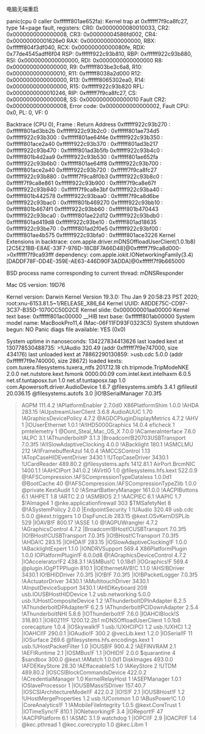 电脑无端重启

panic(cpu 0 caller 0xffffff801ae652fa): Kernel trap at 0xffffff7f9ca8fc27, type 14=page fault, registers:
CR0: 0x0000000080010033, CR2: 0x0000000000000008, CR3: 0x00000004586fd002, CR4: 0x00000000001626e0
RAX: 0x0000000000000000, RBX: 0xffffff804f3df040, RCX: 0x00000000000080fe, RDX: 0x77de4545adff6f04
RSP: 0xffffff922c93b810, RBP: 0xffffff922c93b880, RSI: 0x0000000000000000, RDI: 0x0000000000000000
R8:  0x0000000000000000, R9:  0xffffff803be3c6a8, R10: 0x0000000000000010, R11: 0xffffff8038a2d000
R12: 0x0000000000000000, R13: 0xffffff8065302ea0, R14: 0x0000000000000000, R15: 0xffffff922c93b820
RFL: 0x0000000000010246, RIP: 0xffffff7f9ca8fc27, CS:  0x0000000000000008, SS:  0x0000000000000010
Fault CR2: 0x0000000000000008, Error code: 0x0000000000000002, Fault CPU: 0x0, PL: 0, VF: 0

Backtrace (CPU 0), Frame : Return Address
0xffffff922c93b270 : 0xffffff801ad3bb2b 
0xffffff922c93b2c0 : 0xffffff801ae734d5 
0xffffff922c93b300 : 0xffffff801ae64f4e 
0xffffff922c93b350 : 0xffffff801ace2a40 
0xffffff922c93b370 : 0xffffff801ad3b217 
0xffffff922c93b470 : 0xffffff801ad3b5fb 
0xffffff922c93b4c0 : 0xffffff801b4d2aa9 
0xffffff922c93b530 : 0xffffff801ae652fa 
0xffffff922c93b6b0 : 0xffffff801ae64ff8 
0xffffff922c93b700 : 0xffffff801ace2a40 
0xffffff922c93b720 : 0xffffff7f9ca8fc27 
0xffffff922c93b880 : 0xffffff7f9ca8f0b3 
0xffffff922c93b8c0 : 0xffffff7f9ca8e861 
0xffffff922c93b900 : 0xffffff7f9ca8e67f 
0xffffff922c93b940 : 0xffffff7f9ca8e3bf 
0xffffff922c93ba40 : 0xffffff801b442578 
0xffffff922c93baa0 : 0xffffff7f9ca8d6be 
0xffffff922c93bac0 : 0xffffff801b469270 
0xffffff922c93bb10 : 0xffffff801b4674f1 
0xffffff922c93bb60 : 0xffffff801b470443 
0xffffff922c93bca0 : 0xffffff801ae22d12 
0xffffff922c93bdb0 : 0xffffff801ad419d8 
0xffffff922c93be10 : 0xffffff801ad18635 
0xffffff922c93be70 : 0xffffff801ad2f0e5 
0xffffff922c93bf00 : 0xffffff801ae4b575 
0xffffff922c93bfa0 : 0xffffff801ace3226 
      Kernel Extensions in backtrace:
         com.apple.driver.mDNSOffloadUserClient(1.0.1b8)[2C5E21BB-E8AE-33F7-976D-18CBF7A66D48]@0xffffff7f9ca8d000->0xffffff7f9ca93fff
            dependency: com.apple.iokit.IONetworkingFamily(3.4)[DADDF78F-DD4E-359E-AE63-446D90F3ADDA]@0xffffff7f9b665000

BSD process name corresponding to current thread: mDNSResponder

Mac OS version:
19D76

Kernel version:
Darwin Kernel Version 19.3.0: Thu Jan  9 20:58:23 PST 2020; root:xnu-6153.81.5~1/RELEASE_X86_64
Kernel UUID: A8DDE75C-CD97-3C37-B35D-1070CC50D2CE
Kernel slide:     0x000000001aa00000
Kernel text base: 0xffffff801ac00000
__HIB  text base: 0xffffff801ab00000
System model name: MacBookPro11,4 (Mac-06F11FD93F0323C5)
System shutdown begun: NO
Panic diags file available: YES (0x0)

System uptime in nanoseconds: 134227834413626
last loaded kext at 130778530488735: >!UAudio	320.49 (addr 0xffffff7f9e747000, size 434176)
last unloaded kext at 78862290130859: >usb.cdc	5.0.0 (addr 0xffffff7f9e740000, size 28672)
loaded kexts:
com.tuxera.filesystems.tuxera_ntfs	2017.12.18
ch.tripmode.TripModeNKE	2.0.0
net.nutstore.kext.fsmonk	0000.00.09
com.intel.kext.intelhaxm	6.0.5
net.sf.tuntaposx.tun	1.0
net.sf.tuntaposx.tap	1.0
com.Apowersoft.driver.AudioDevice	1.6.7
@filesystems.smbfs	3.4.1
@fileutil	20.036.15
@filesystems.autofs	3.0
|IO!BSerialManager	7.0.3f5
>AGPM	111.4.2
>!APlatformEnabler	2.7.0d0
>X86PlatformShim	1.0.0
>!AHDA	283.15
>!AUpstreamUserClient	3.6.8
>AudioAUUC	1.70
>!AGraphicsDevicePolicy	4.7.2
>@AGDCPluginDisplayMetrics	4.7.2
>!AHV	1
>|IOUserEthernet	1.0.1
>!A!IHD5000Graphics	14.0.4
>eficheck	1
>pmtelemetry	1
>@Dont_Steal_Mac_OS_X	7.0.0
>!ACameraInterface	7.6.0
>!ALPC	3.1
>!AThunderboltIP	3.1.3
>|Broadcom!B20703USBTransport	7.0.3f5
>!A!ISlowAdaptiveClocking	4.0.0
>!ABacklight	180.1
>!ASMCLMU	212
>!A!IFramebufferAzul	14.0.4
>!AMCCSControl	1.13
>!ATopCaseHIDEventDriver	3430.1
>!UTopCaseDriver	3430.1
>!UCardReader	489.80.2
>@filesystems.apfs	1412.81.1
>AirPort.BrcmNIC	1400.1.1
>!AAHCIPort	341.0.2
>!AVirtIO	1.0
>@filesystems.hfs.kext	522.0.9
>@!AFSCompression.!AFSCompressionTypeDataless	1.0.0d1
>@BootCache	40
>@!AFSCompression.!AFSCompressionTypeZlib	1.0.0
>@private.KextAudit	1.0
>!ASmartBatteryManager	161.0.0
>!AACPIButtons	6.1
>!AHPET	1.8
>!ARTC	2.0
>!ASMBIOS	2.1
>!AACPIEC	6.1
>!AAPIC	1.7
>$!AImage4	1
>@nke.applicationfirewall	303
>$TMSafetyNet	8
>@!ASystemPolicy	2.0.0
>|EndpointSecurity	1
>!UAudio	320.49
>usb.cdc	5.0.0
>@kext.triggers	1.0
>DspFuncLib	283.15
>@kext.OSvKernDSPLib	529
>|IOAVB!F	800.17
>!ASSE	1.0
>@!AGPUWrangler	4.7.2
>!AGraphicsControl	4.7.2
>|Broadcom!BHost!CUSBTransport	7.0.3f5
>|IO!BHost!CUSBTransport	7.0.3f5
>|IO!BHost!CTransport	7.0.3f5
>!AHDA!C	283.15
>|IOHDA!F	283.15
>|IOSlowAdaptiveClocking!F	1.0.0
>!ABacklightExpert	1.1.0
>|IONDRVSupport	569.4
>X86PlatformPlugin	1.0.0
>IOPlatformPlugin!F	6.0.0d8
>@!AGraphicsDeviceControl	4.7.2
>|IOAccelerator!F2	438.3.1
>!ASMBus!C	1.0.18d1
>|IOGraphics!F	569.4
>@plugin.IOgPTPPlugin	810.1
>|IOEthernetAVB!C	1.1.0
>!AHS!BDriver	3430.1
>IO!BHIDDriver	7.0.3f5
>|IO!B!F	7.0.3f5
>|IO!BPacketLogger	7.0.3f5
>!AActuatorDriver	3430.1
>!AMultitouchDriver	3430.1
>!AInputDeviceSupport	3430.1
>!AHIDKeyboard	209
>usb.IOUSBHostHIDDevice	1.2
>usb.networking	5.0.0
>usb.!UHostCompositeDevice	1.2
>!AThunderboltDPInAdapter	6.2.5
>!AThunderboltDPAdapter!F	6.2.5
>!AThunderboltPCIDownAdapter	2.5.4
>!AThunderboltNHI	5.8.6
>|IOThunderbolt!F	7.6.0
>|IOAHCIBlock!S	316.80.1
>|IO80211!F	1200.12.2b1
>mDNSOffloadUserClient	1.0.1b8
>corecapture	1.0.4
>|IOSkywalk!F	1
>usb.!UXHCIPCI	1.2
>usb.!UXHCI	1.2
>|IOAHCI!F	290.0.1
>|IOAudio!F	300.2
>@vecLib.kext	1.2.0
>|IOSerial!F	11
>|IOSurface	269.6
>@filesystems.hfs.encodings.kext	1
>usb.!UHostPacketFilter	1.0
>|IOUSB!F	900.4.2
>!AEFINVRAM	2.1
>!AEFIRuntime	2.1
>|IOSMBus!F	1.1
>|IOHID!F	2.0.0
>$quarantine	4
>$sandbox	300.0
>@kext.!AMatch	1.0.0d1
>DiskImages	493.0.0
>!AFDEKeyStore	28.30
>!AEffaceable!S	1.0
>!AKeyStore	2
>!UTDM	489.80.2
>|IOSCSIBlockCommandsDevice	422.0.2
>!ACredentialManager	1.0
>KernelRelayHost	1
>!ASEPManager	1.0.1
>IOSlaveProcessor	1
>|IOUSBMass!SDriver	157.40.7
>|IOSCSIArchitectureModel!F	422.0.2
>|IO!S!F	2.1
>|IOUSBHost!F	1.2
>!UHostMergeProperties	1.2
>usb.!UCommon	1.0
>!ABusPower!C	1.0
>|CoreAnalytics!F	1
>!AMobileFileIntegrity	1.0.5
>@kext.CoreTrust	1
>|IOTimeSync!F	810.1
>|IONetworking!F	3.4
>|IOReport!F	47
>!AACPIPlatform	6.1
>!ASMC	3.1.9
>watchdog	1
>|IOPCI!F	2.9
>|IOACPI!F	1.4
>@kec.pthread	1
>@kec.corecrypto	1.0
>@kec.Libm	1